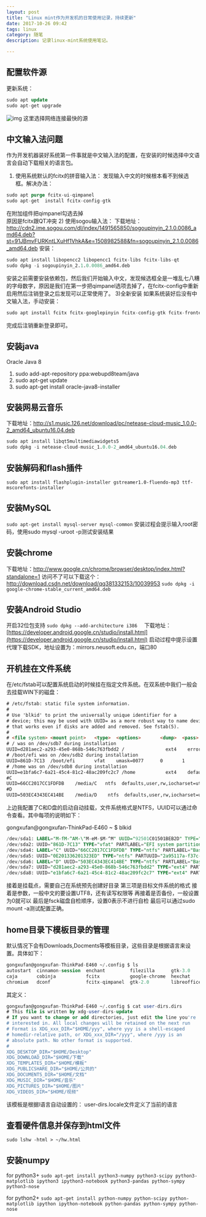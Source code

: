 ```yaml
---
layout: post
title: "Linux mint作为开发机的日常使用记录，持续更新"
date: 2017-10-26 09:42
tags: linux
category: 随笔
description: 记录linux-mint系统使用笔记。

---
```

## 配置软件源
更新系统：
```sql
sudo apt update  
sudo apt-get upgrade  
```
![img](/upload/images/linux/source.png) 
这里选择网络连接最快的源
## 中文输入法问题
作为开发机器装好系统第一件事就是中文输入法的配置，在安装的时候选择中文语言会自动下载相关的语言包。
1) 使用系统默认的fcitx的拼音输入法：
发现输入中文的时候根本看不到候选框。解决办法：
```sql
sudo apt purge fcitx-ui-qimpanel  
sudo apt-get  install fcitx-config-gtk  
```
在附加组件把qimpanel勾选去掉  
原因是fcitx跟QT冲突
2) 使用sogou输入法：
下载地址：http://cdn2.ime.sogou.com/dl/index/1491565850/sogoupinyin_2.1.0.0086_amd64.deb?st=91JBmvFURKntLXuHf1VhkA&e=1508982588&fn=sogoupinyin_2.1.0.0086_amd64.deb
安装：
```sql
sudo apt install libopencc2 libopencc1 fcitx-libs fcitx-libs-qt  
sudo dpkg -i sogoupinyin_2.1.0.0086_amd64.deb  
```
安装之前需要安装依赖包，然后我们开始输入中文，发现候选框全是一堆乱七八糟的字母数字，原因是我们在第一步把qimpanel选项去掉了，在fcitx-config中重新启用然后注销登录之后发现可以正常使用了。
3)全新安装
如果系统装好后没有中文输入法，手动安装：
```sql
sudo apt install fcitx fcitx-googlepinyin fcitx-config-gtk fcitx-frontend-all fcitx-module-cloudpinyin fcitx-ui-classic    

```
完成后注销重新登录即可。
## 安装java
Oracle Java 8
1. sudo add-apt-repository ppa:webupd8team/java  
2. sudo apt-get update  
3. sudo apt-get install oracle-java8-installer 
## 安装网易云音乐
下载地址：http://s1.music.126.net/download/pc/netease-cloud-music_1.0.0-2_amd64_ubuntu16.04.deb
```sql
sudo apt install libqt5multimediawidgets5  
sudo dpkg -i netease-cloud-music_1.0.0-2_amd64_ubuntu16.04.deb  
```
## 安装解码和flash插件
`sudo apt install flashplugin-installer gstreamer1.0-fluendo-mp3 ttf-mscorefonts-installer
`
## 安装MySQL
`sudo apt-get install mysql-server mysql-common`
安装过程会提示输入root密码，使用sudo mysql -uroot -p测试安装结果
## 安装chrome
下载地址：http://www.google.cn/chrome/browser/desktop/index.html?standalone=1
访问不了可以下载这个：http://download.csdn.net/download/qq381332153/10039953
`sudo dpkg -i google-chrome-stable_current_amd64.deb`
## 安装Android Studio
开启32位包支持
`sudo dpkg --add-architecture i386  `
下载地址：[https://developer.android.google.cn/studio/install.html](https://developer.android.google.cn/studio/install.html)
启动过程中提示设置代理下载SDK，地址设置为：mirrors.neusoft.edu.cn，端口80
## 开机挂在文件系统
在/etc/fstab可以配置系统启动的时候挂在指定文件系统。在双系统中我们一般会去挂载WIN下的磁盘：
```html
# /etc/fstab: static file system information.  
#  
# Use 'blkid' to print the universally unique identifier for a  
# device; this may be used with UUID= as a more robust way to name devices  
# that works even if disks are added and removed. See fstab(5).  
#  
# <file system> <mount point>   <type>  <options>       <dump>  <pass>  
# / was on /dev/sdb7 during installation  
UUID=d281aec2-a293-45e0-868b-546c763fbdd2 /               ext4    errors=remount-ro 0       1  
# /boot/efi was on /dev/sdb2 during installation  
UUID=861D-7C13  /boot/efi       vfat    umask=0077      0       1  
# /home was on /dev/sdb8 during installation  
UUID=e1bfa6c7-6a21-45c4-81c2-48ac209fc2c7 /home           ext4    defaults        0       2  
#C  
UUID=66CC2017CC1FDFDB    /media/C   ntfs  defaults,user,rw,iocharset=utf8,umask=000,nls=utf8    0    3  
#D  
UUID=503EC4343EC414BE    /media/D    ntfs  defaults,user,rw,iocharset=utf8,umask=000,nls=utf8    0    4 
``` 
上边我配置了C和D盘的启动自动挂载，文件系统格式是NTFS，UUID可以通过命令查看。其中每项的说明如下：

gongxufan@gongxufan-ThinkPad-E460 ~ $ blkid  
```sql
/dev/sda1: LABEL="M-fM-^AM-\"M-eM-$M-^M" UUID="92501C01501BEB2D" TYPE="ntfs" PARTLABEL="Basic data partition" PARTUUID="b50dc9c9-eb35-499d-b02c-ee8378a63282"  
/dev/sda2: UUID="861D-7C13" TYPE="vfat" PARTLABEL="EFI system partition" PARTUUID="6ecc9e85-c8a0-4623-b6f6-94bef54c975d"  
/dev/sda4: LABEL="C" UUID="66CC2017CC1FDFDB" TYPE="ntfs" PARTLABEL="Basic data partition" PARTUUID="cffc126d-484f-4b08-8462-c99f103a8175"  
/dev/sda5: UUID="0E201336201323ED" TYPE="ntfs" PARTUUID="2a95117a-f37c-4034-b298-da7d57ed0985"  
/dev/sda6: LABEL="D" UUID="503EC4343EC414BE" TYPE="ntfs" PARTLABEL="Basic data partition" PARTUUID="8fcb1827-9fed-4c71-9a82-f524d973c8ad"  
/dev/sda7: UUID="d281aec2-a293-45e0-868b-546c763fbdd2" TYPE="ext4" PARTUUID="ecd02f18-c001-4b32-888b-f2e28515116c"  
/dev/sda8: UUID="e1bfa6c7-6a21-45c4-81c2-48ac209fc2c7" TYPE="ext4" PARTUUID="6c2cbde7-ac4e-4beb-a863-958f5cb2bbf7"  
```
接着是挂载点，需要自己在系统预先创建好目录
第三项是目标文件系统的格式
接着是参数，一般中文的要设置UTF8，还有读写权限等
再接着是否备份，一般设置为0就可以
最后是fsck磁盘自检顺序，设置0表示不进行自检
最后可以通过sudo mount -a测试配置正确。
## home目录下模板目录的管理
默认情况下会有Downloads,Docments等模板目录，这些目录是根据语言来设置。具体如下：
```sql
gongxufan@gongxufan-ThinkPad-E460 ~/.config $ ls  
autostart  cinnamon-session  enchant         filezilla      gtk-3.0      menus          netease-cloud-music  SogouPY         tomboy          user-dirs.locale  xplayer  
caja       cobinja           fcitx           google-chrome  hexchat      mimeapps.list  pix                  SogouPY.users   Trolltech.conf  VirtualBox        xviewer  
chromium   dconf             fcitx-qimpanel  gtk-2.0        libreoffice  nemo           pulse                sogou-qimpanel  user-dirs.dirs  xed  
```
其定义：
```sql
gongxufan@gongxufan-ThinkPad-E460 ~/.config $ cat user-dirs.dirs   
# This file is written by xdg-user-dirs-update  
# If you want to change or add directories, just edit the line you're  
# interested in. All local changes will be retained on the next run  
# Format is XDG_xxx_DIR="$HOME/yyy", where yyy is a shell-escaped  
# homedir-relative path, or XDG_xxx_DIR="/yyy", where /yyy is an  
# absolute path. No other format is supported.  
#   
XDG_DESKTOP_DIR="$HOME/Desktop"  
XDG_DOWNLOAD_DIR="$HOME/下载"  
XDG_TEMPLATES_DIR="$HOME/模板"  
XDG_PUBLICSHARE_DIR="$HOME/公共的"  
XDG_DOCUMENTS_DIR="$HOME/文档"  
XDG_MUSIC_DIR="$HOME/音乐"  
XDG_PICTURES_DIR="$HOME/图片"  
XDG_VIDEOS_DIR="$HOME/视频"  
```
该模板是根据l语言自动设置的：
user-dirs.locale文件定义了当前的语言
## 查看硬件信息并保存到html文件
`sudo lshw -html > ~/hw.html  `
## 安装numpy

for python3+
`sudo apt-get install python3-numpy python3-scipy python3-matplotlib ipython3 ipython3-notebook python3-pandas python-sympy python3-nose  `

for python2+
`sudo apt-get install python-numpy python-scipy python-matplotlib ipython ipython-notebook python-pandas python-sympy python-nose `
